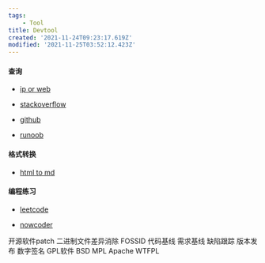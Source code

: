```yaml
---
tags: 
    - Tool
title: Devtool
created: '2021-11-24T09:23:17.619Z'
modified: '2021-11-25T03:52:12.423Z'
---
```



#### 查询

* [ip or web](https://site.ip138.com/github.com/)

* [stackoverflow](https://stackoverflow.com/)

* [github](https://github.com/)

* [runoob](https://www.runoob.com/)

#### 格式转换

* [html to md](https://devtool.tech/html-md)

#### 编程练习

* [leetcode](https://leetcode.cn/)

* [nowcoder](https://www.nowcoder.com/)

开源软件patch
二进制文件差异消除
FOSSID
代码基线 需求基线 缺陷跟踪 版本发布 数字签名
GPL软件 BSD MPL Apache WTFPL